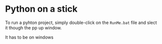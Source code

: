 # Python on a stick

To run a pyhton project, simply double-click on the `RunMe.bat` file and slect it though the pp up window.

It has to be on windows
